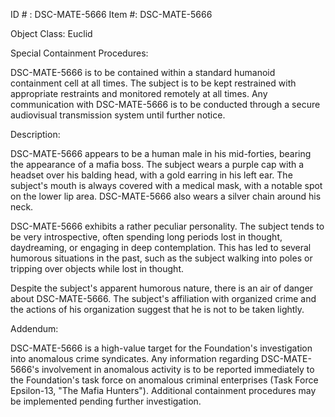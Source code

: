 ID # : DSC-MATE-5666
Item #: DSC-MATE-5666

Object Class: Euclid

Special Containment Procedures:

DSC-MATE-5666 is to be contained within a standard humanoid containment cell at all times. The subject is to be kept restrained with appropriate restraints and monitored remotely at all times. Any communication with DSC-MATE-5666 is to be conducted through a secure audiovisual transmission system until further notice.

Description:

DSC-MATE-5666 appears to be a human male in his mid-forties, bearing the appearance of a mafia boss. The subject wears a purple cap with a headset over his balding head, with a gold earring in his left ear. The subject's mouth is always covered with a medical mask, with a notable spot on the lower lip area. DSC-MATE-5666 also wears a silver chain around his neck.

DSC-MATE-5666 exhibits a rather peculiar personality. The subject tends to be very introspective, often spending long periods lost in thought, daydreaming, or engaging in deep contemplation. This has led to several humorous situations in the past, such as the subject walking into poles or tripping over objects while lost in thought.

Despite the subject's apparent humorous nature, there is an air of danger about DSC-MATE-5666. The subject's affiliation with organized crime and the actions of his organization suggest that he is not to be taken lightly.

Addendum:

DSC-MATE-5666 is a high-value target for the Foundation's investigation into anomalous crime syndicates. Any information regarding DSC-MATE-5666's involvement in anomalous activity is to be reported immediately to the Foundation's task force on anomalous criminal enterprises (Task Force Epsilon-13, "The Mafia Hunters"). Additional containment procedures may be implemented pending further investigation.